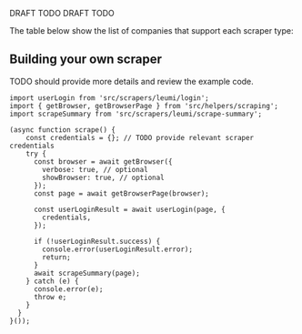  DRAFT TODO DRAFT TODO
 
 
 
 The table below show the list of companies that support each scraper type:


## Building your own scraper
TODO should provide more details and review the example code.

```
import userLogin from 'src/scrapers/leumi/login';
import { getBrowser, getBrowserPage } from 'src/helpers/scraping';
import scrapeSummary from 'src/scrapers/leumi/scrape-summary';

(async function scrape() {
    const credentials = {}; // TODO provide relevant scraper credentials
    try {
      const browser = await getBrowser({
        verbose: true, // optional
        showBrowser: true, // optional
      });
      const page = await getBrowserPage(browser);

      const userLoginResult = await userLogin(page, {
        credentials,
      });

      if (!userLoginResult.success) {
        console.error(userLoginResult.error);
        return;
      }
      await scrapeSummary(page);
    } catch (e) {
      console.error(e);
      throw e;
    }
  }
}());
```
